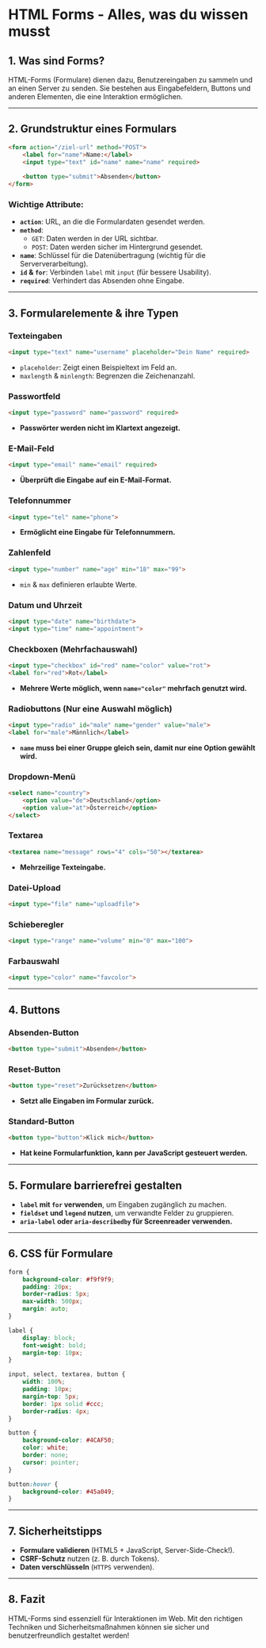 # HTML Forms - Alles, was du wissen musst

## 1. Was sind Forms?
HTML-Forms (Formulare) dienen dazu, Benutzereingaben zu sammeln und an einen Server zu senden. Sie bestehen aus Eingabefeldern, Buttons und anderen Elementen, die eine Interaktion ermöglichen.

---
## 2. Grundstruktur eines Formulars
```html
<form action="/ziel-url" method="POST">
    <label for="name">Name:</label>
    <input type="text" id="name" name="name" required>
    
    <button type="submit">Absenden</button>
</form>
```
### Wichtige Attribute:
- **`action`**: URL, an die die Formulardaten gesendet werden.
- **`method`**:
  - `GET`: Daten werden in der URL sichtbar.
  - `POST`: Daten werden sicher im Hintergrund gesendet.
- **`name`**: Schlüssel für die Datenübertragung (wichtig für die Serververarbeitung).
- **`id` & `for`**: Verbinden `label` mit `input` (für bessere Usability).
- **`required`**: Verhindert das Absenden ohne Eingabe.

---
## 3. Formularelemente & ihre Typen
### Texteingaben
```html
<input type="text" name="username" placeholder="Dein Name" required>
```
- `placeholder`: Zeigt einen Beispieltext im Feld an.
- `maxlength` & `minlength`: Begrenzen die Zeichenanzahl.

### Passwortfeld
```html
<input type="password" name="password" required>
```
- **Passwörter werden nicht im Klartext angezeigt.**

### E-Mail-Feld
```html
<input type="email" name="email" required>
```
- **Überprüft die Eingabe auf ein E-Mail-Format.**

### Telefonnummer
```html
<input type="tel" name="phone">
```
- **Ermöglicht eine Eingabe für Telefonnummern.**

### Zahlenfeld
```html
<input type="number" name="age" min="18" max="99">
```
- `min` & `max` definieren erlaubte Werte.

### Datum und Uhrzeit
```html
<input type="date" name="birthdate">
<input type="time" name="appointment">
```

### Checkboxen (Mehrfachauswahl)
```html
<input type="checkbox" id="red" name="color" value="rot">
<label for="red">Rot</label>
```
- **Mehrere Werte möglich, wenn `name="color"` mehrfach genutzt wird.**

### Radiobuttons (Nur eine Auswahl möglich)
```html
<input type="radio" id="male" name="gender" value="male">
<label for="male">Männlich</label>
```
- **`name` muss bei einer Gruppe gleich sein, damit nur eine Option gewählt wird.**

### Dropdown-Menü
```html
<select name="country">
    <option value="de">Deutschland</option>
    <option value="at">Österreich</option>
</select>
```

### Textarea
```html
<textarea name="message" rows="4" cols="50"></textarea>
```
- **Mehrzeilige Texteingabe.**

### Datei-Upload
```html
<input type="file" name="uploadfile">
```

### Schieberegler
```html
<input type="range" name="volume" min="0" max="100">
```

### Farbauswahl
```html
<input type="color" name="favcolor">
```

---
## 4. Buttons
### Absenden-Button
```html
<button type="submit">Absenden</button>
```

### Reset-Button
```html
<button type="reset">Zurücksetzen</button>
```
- **Setzt alle Eingaben im Formular zurück.**

### Standard-Button
```html
<button type="button">Klick mich</button>
```
- **Hat keine Formularfunktion, kann per JavaScript gesteuert werden.**

---
## 5. Formulare barrierefrei gestalten
- **`label` mit `for` verwenden**, um Eingaben zugänglich zu machen.
- **`fieldset` und `legend` nutzen**, um verwandte Felder zu gruppieren.
- **`aria-label` oder `aria-describedby` für Screenreader verwenden.**

---
## 6. CSS für Formulare
```css
form {
    background-color: #f9f9f9;
    padding: 20px;
    border-radius: 5px;
    max-width: 500px;
    margin: auto;
}

label {
    display: block;
    font-weight: bold;
    margin-top: 10px;
}

input, select, textarea, button {
    width: 100%;
    padding: 10px;
    margin-top: 5px;
    border: 1px solid #ccc;
    border-radius: 4px;
}

button {
    background-color: #4CAF50;
    color: white;
    border: none;
    cursor: pointer;
}

button:hover {
    background-color: #45a049;
}
```
---
## 7. Sicherheitstipps
- **Formulare validieren** (HTML5 + JavaScript, Server-Side-Check!).
- **CSRF-Schutz** nutzen (z. B. durch Tokens).
- **Daten verschlüsseln** (`HTTPS` verwenden).

---
## 8. Fazit
HTML-Forms sind essenziell für Interaktionen im Web. Mit den richtigen Techniken und Sicherheitsmaßnahmen können sie sicher und benutzerfreundlich gestaltet werden!

